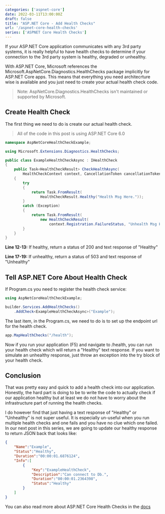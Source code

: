 ```yaml
---
categories: ['aspnet-core']
date: 2022-03-11T13:00:00Z
draft: false
title: "ASP.NET Core - Add Health Checks"
url: '/aspnet-core-health-checks'
series: ['ASPNET Core Health Checks']
---
```


If your ASP.NET Core application communicates with any 3rd party systems, it is really helpful to have health checks to determine if your connection to the 3rd party system is healthy, degraded or unhealthy.

With ASP.NET Core, Microsoft references the Microsoft.AspNetCore.Diagnostics.HealthChecks package implicitly for ASP.NET Core apps.  This means that everything you need architecrture wise is available and you just need to create your actual health check code.

<!--more-->

> Note: AspNetCore.Diagnostics.HealthChecks isn't maintained or supported by Microsoft.

## Create Health Check

The first thing we need to do is create our actual health check.

> All of the code in this post is using ASP.NET Core 6.0

```csharp {linenos=true,hl_lines=[12,13,17,18,19]}
namespace AspNetCoreHealthCheckExample;

using Microsoft.Extensions.Diagnostics.HealthChecks;

public class ExampleHealthCheckAsync : IHealthCheck
{
    public Task<HealthCheckResult> CheckHealthAsync(
        HealthCheckContext context, CancellationToken cancellationToken = default)
    {
        try
        {
            return Task.FromResult(
                HealthCheckResult.Healthy("Health Msg Here."));
        }
        catch (Exception)
        {
            return Task.FromResult(
                new HealthCheckResult(
                    context.Registration.FailureStatus, "Unhealth Msg Here."));
        }
    }
}
```

**Line 12-13:** If healthy, return a status of 200 and text response of "Healthy"

**Line 17-19:** If unhealthy, return a status of 503 and text response of "Unhealthy"

## Tell ASP.NET Core About Health Check

If Program.cs you need to register the health check service:

```csharp
using AspNetCoreHealthCheckExample;

builder.Services.AddHealthChecks()
    .AddCheck<ExampleHealthCheckAsync>("Example");
```

The last item, in the Program.cs, we need to do is to set up the endpoint url for the health check.

```csharp
app.MapHealthChecks("/health");
```

Now if you run your application (F5) and navigate to /health, you can run your health check which will return a "Healthy" text response.  If you want to simulate an unhealthy response, just throw an exception into the try block of your health check.

## Conclusion

That was pretty easy and quick to add a health check into our application.  Honestly, the hard part is doing to be to write the code to actually check if our application healthy but at least we do not have to worry about the infrastructure part of running the health checks.

I do however find that just having a text response of "Healthy" or "Unhealthy" is not super useful.  It is especially un-useful when you run multiple health checks and one fails and you have no clue which one failed.  In our next post in this series, we are going to update our healthy response to return JSON back that looks like:

```json
{
    "Name":"Example",
    "Status":"Healthy",
    "Duration":"00:00:01.6876124",
    "Info":[
        {
            "Key":"ExampleHealthCheck",
            "Description":"Can connect to Db.",
            "Duration":"00:00:01.2364398",
            "Status":"Healthy"
        }
    ]
}
```

You can also read more about ASP.NET Core Health Checks in the [docs](https://docs.microsoft.com/en-us/aspnet/core/host-and-deploy/health-checks)
